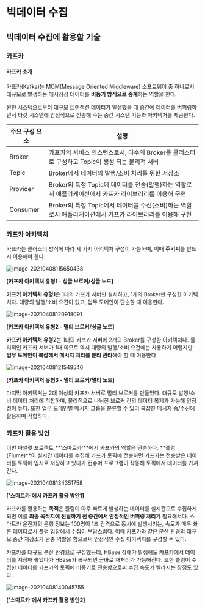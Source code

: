 # 빅데이터 수집

## 빅데이터 수집에 활용할 기술

### 카프카

#### 카프카 소개

카프카(Kafka)는 MOM(Message Oriented Middleware) 소프트웨어 중 하나로서 대규모로 발생하는 메시징성 데이터를 **비동기 방식으로 중계**하는 역할을 한다. 

원천 시스템으로부터 대규모 트랜잭션 데이터가 발생했을 때 중간에 데이터를 버퍼링하면서 타깃 시스템에 안정적으로 전송해 주는 중간 시스템 기능과 아키텍처를 제공한다.

| 주요 구성 요소 | 설명                                                         |
| -------------- | ------------------------------------------------------------ |
| Broker         | 카프카의 서비스 인스턴스로서, 다수의 Broker를 클러스터로 구성하고 Topic이 생성 되는 물리적 서버 |
| Topic          | Broker에서 데이터의 발행/소비 처리를 위한 저장소             |
| Provider       | Broker의 특정 Topic에 데이터를 전송(발행)하는 역할로서 애플리케이션에서 카프카 라이브러리를 이용해 구현 |
| Consumer       | Broker의 특정 Topic에서 데이터를 수신(소비)하는 역할로서 애플리케이션에서 카프카 라이브러리를 이용해 구현 |



### 카프카 아키텍처

카프카는 클러스터 방식에 따라 세 가지 아키텍처 구성이 가능하며, 이때 **주키퍼**를 반드시 이용해야 한다.

![image-20210408115650438](C:\Users\Chorlock\AppData\Roaming\Typora\typora-user-images\image-20210408115650438.png)

**[카프카 아키텍처 유형1 - 싱글 브로커/싱글 노드]**

**카프카 아키텍처 유형1**은 1대의 카프카 서버만 설치하고, 1개의 Broker만 구성한 아키텍처다. 대량의 발행/소비 요건이 없고, 업무 도메인이 단순할 때 이용한다.

![image-20210408120918091](C:\Users\Chorlock\AppData\Roaming\Typora\typora-user-images\image-20210408120918091.png)

**[카프카 아키텍처 유형2 - 멀티 브로커/싱글 노드]**

**카프카 아키텍처 유형2**는 1대의 카프카 서버에 2개의 Broker를 구성한 아키텍처다. 물리적인 카프카 서버가 1대 이므로 역시 대량의 발행/소비 요건에는 사용하기 어렵지만 **업무 도메인이 복잡해서 메시지 처리를 분리 관리**해야 할 때 이용한다

![image-20210408121549546](C:\Users\Chorlock\AppData\Roaming\Typora\typora-user-images\image-20210408121549546.png)

**[카프카 아키텍처 유형3 - 멀티 브로커/멀티 노드]**

마지막 아키텍처는 2대 이상의 카프카 서버로 멀티 브로커를 만들었다. 대규모 발행/소비 데이터 처리에 적합하며, 물리적으로 나눠진 브로커 간의 데이터 복제가 가능해 안정성이 높다. 또한 업무 도메인별 메시지 그룹을 분류할 수 있어 복잡한 메시지 송/수신에 활용하며 적합하다.



### 카프카 활용 방안

이번 파일럿 프로젝트 **'스마트카'**에서 카프카의 역할은 단순하다. **플럼(Flume)**이 실시간 데이터를 수집해 카프카 토픽에 전송하면 카프카는 전송받은 데이터를 토픽에 임시로 저장하고 있다가 컨슈머 프로그램이 작동해 토픽에서 데이터를 가져간다.

![image-20210408134351758](C:\Users\Chorlock\AppData\Roaming\Typora\typora-user-images\image-20210408134351758.png)

**['스마트카'에서 카프카 활용 방안1]**



카프카를 활용하는 **목적**은 플럼이 아주 빠르게 발생하는 데이터를 실시간으로 수집하게 되면 이를 **최종 목적지에 전달하기 전 중간에서 안정적인 버퍼링 처리**가 필요해서다. 스마트카 운전자의 운행 정보는 100명이 1초 간격으로 동시에 발생시키는, 속도가 매우 빠른 데이터로서 플럼 입장에서 수집이 부담스럽다. 이때 카프카와 같은 분산 환경의 대규모 중간 저장소가 완충 역할을 함으로써 안정적인 수집 아키텍처를 구성할 수 있다.



카프카를 대규모 분산 환경으로 구성했는데, HBase 장애가 발생해도 카프카에서 데이터를 저장해 놓았다가 HBase가 복구되면 곧바로 재처리가 가능해진다. 또한 플럼이 수집한 데이터를 카프카의 토픽에 비동기로 전송함으로써 수집 속도가 빨라지는 장점도 있다.

![image-20210408140045755](C:\Users\Chorlock\AppData\Roaming\Typora\typora-user-images\image-20210408140045755.png)

**['스마트카'에서 카프카 활용 방안2]**



